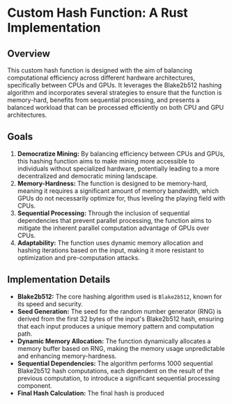 # Custom Hash Function: A Rust Implementation

## Overview

This custom hash function is designed with the aim of balancing computational efficiency across different hardware architectures, specifically between CPUs and GPUs. It leverages the Blake2b512 hashing algorithm and incorporates several strategies to ensure that the function is memory-hard, benefits from sequential processing, and presents a balanced workload that can be processed efficiently on both CPU and GPU architectures.

## Goals

1. **Democratize Mining:** By balancing efficiency between CPUs and GPUs, this hashing function aims to make mining more accessible to individuals without specialized hardware, potentially leading to a more decentralized and democratic mining landscape.
2. **Memory-Hardness:** The function is designed to be memory-hard, meaning it requires a significant amount of memory bandwidth, which GPUs do not necessarily optimize for, thus leveling the playing field with CPUs.
3. **Sequential Processing:** Through the inclusion of sequential dependencies that prevent parallel processing, the function aims to mitigate the inherent parallel computation advantage of GPUs over CPUs.
4. **Adaptability:** The function uses dynamic memory allocation and hashing iterations based on the input, making it more resistant to optimization and pre-computation attacks.

## Implementation Details

- **Blake2b512:** The core hashing algorithm used is `Blake2b512`, known for its speed and security.
- **Seed Generation:** The seed for the random number generator (RNG) is derived from the first 32 bytes of the input's Blake2b512 hash, ensuring that each input produces a unique memory pattern and computation path.
- **Dynamic Memory Allocation:** The function dynamically allocates a memory buffer based on RNG, making the memory usage unpredictable and enhancing memory-hardness.
- **Sequential Dependencies:** The algorithm performs 1000 sequential Blake2b512 hash computations, each dependent on the result of the previous computation, to introduce a significant sequential processing component.
- **Final Hash Calculation:** The final hash is produced

